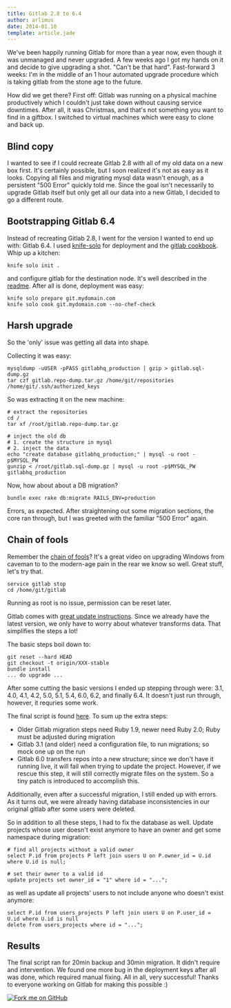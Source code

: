 ```yaml
---
title: Gitlab 2.8 to 6.4
author: arlimus
date: 2014-01.10
template: article.jade
---
```


We've been happily running Gitlab for more than a year now, even though it was unmanaged and never upgraded. A few weeks ago I got my hands on it and decide to give upgrading a shot. "Can't be that hard". Fast-forward 3 weeks: I'm in the middle of an 1 hour automated upgrade procedure which is taking gitlab from the stone age to the future.

<span class="more"></span>

How did we get there? First off: Gitlab was running on a physical machine productively which I couldn't just take down without causing service downtimes. After all, it was Christmas, and that's not something you want to find in a giftbox. I switched to virtual machines which were easy to clone and back up.

## Blind copy

I wanted to see if I could recreate Gitlab 2.8 with all of my old data on a new box first. It's certainly possible, but I soon realized it's not as easy as it looks. Copying all files and migrating mysql data wasn't enough, as a persistent "500 Error" quickly told me. Since the goal isn't necessarily to upgrade Gitlab itself but only get all our data into a new Gitlab, I decided to go a different route.

## Bootstrapping Gitlab 6.4

Instead of recreating Gitlab 2.8, I went for the version I wanted to end up with: Gitlab 6.4. I used [knife-solo](https://github.com/matschaffer/knife-solo) for deployment and the [gitlab cookbook](https://github.com/ogom/cookbook-gitlab). Whip up a kitchen:

    knife solo init .

and configure gitlab for the destination node. It's well described in the [readme](https://github.com/ogom/cookbook-gitlab/blob/master/README.md#usage). After all is done, deployment was easy:

    knife solo prepare git.mydomain.com
    knife solo cook git.mydomain.com --no-chef-check

## Harsh upgrade

So the 'only' issue was getting all data into shape. 

Collecting it was easy:

    mysqldump -uUSER -pPASS gitlabhq_production | gzip > gitlab.sql-dump.gz
    tar czf gitlab.repo-dump.tar.gz /home/git/repositories /home/git/.ssh/authorized_keys

So was extracting it on the new machine:

    # extract the repositories
    cd /
    tar xf /root/gitlab.repo-dump.tar.gz

    # inject the old db
    # 1. create the structure in mysql
    # 2. inject the data
    echo "create database gitlabhq_production;" | mysql -u root -p$MYSQL_PW
    gunzip < /root/gitlab.sql-dump.gz | mysql -u root -p$MYSQL_PW gitlabhq_production

Now, how about about a DB migration?

    bundle exec rake db:migrate RAILS_ENV=production

Errors, as expected. After straightening out some migration sections, the core ran through, but I was greeted with the familiar "500 Error" again.

## Chain of fools

Remember the [chain of fools](http://www.youtube.com/watch?v=vPnehDhGa14)? It's a great video on upgrading Windows from caveman to to the modern-age  pain in the rear we know so well. Great stuff, let's try that.

    service gitlab stop
    cd /home/git/gitlab

Running as root is no issue, permission can be reset later.

Gitlab comes with [great update instructions](https://github.com/gitlabhq/gitlabhq/tree/master/doc/update). Since we already have the latest version, we only have to worry about whatever transforms data. That simplifies the steps a lot!

The basic steps boil down to:

    git reset --hard HEAD
    git checkout -t origin/XXX-stable
    bundle install
    ... do upgrade ...

After some cutting the basic versions I ended up stepping through were: 3.1, 4.0, 4.1, 4.2, 5.0, 5.1, 5.4, 6.0, 6.2, and finally 6.4. It doesn't just run through, however, it requries some work. 

The final script is found [here](https://gist.github.com/arlimus/8365108). To sum up the extra steps:

* Older Gitlab migration steps need Ruby 1.9, newer need Ruby 2.0; Ruby must be adjusted during migration
* Gitlab 3.1 (and older) need a configuration file, to run migrations; so mock one up on the run
* Gitlab 6.0 transfers repos into a new structure; since we don't have it running live, it will fail when trying to update the project. However, if we rescue this step, it will still correctly migrate files on the system. So a tiny patch is introduced to accomplish this.

Additionally, even after a successful migration, I still ended up with errors. As it turns out, we were already having database inconsistencies in our original gitlab after some users were deleted. 

So in addition to all these steps, I had to fix the database as well. Update projects whose user doesn't exist anymore to have an owner and get some namespace during migration:

    # find all projects without a valid owner
    select P.id from projects P left join users U on P.owner_id = U.id where U.id is null;

    # set their owner to a valid id
    update projects set owner_id = "1" where id = "...";

as well as update all projects' users to not include anyone who doesn't exist anymore:

    select P.id from users_projects P left join users U on P.user_id = U.id where U.id is null
    delete from users_projects where id = "...";


## Results

The final script ran for 20min backup and 30min migration. It didn't require and intervention. We found one more bug in the deployment keys after all was done, which required manual fixing. All in all, very successful! Thanks to everyone working on Gitlab for making this possible :)

<a href="https://gist.github.com/arlimus/8365108"><img id="fork-me-ribbon" src="https://s3.amazonaws.com/github/ribbons/forkme_right_darkblue_121621.png" alt="Fork me on GitHub"></a>